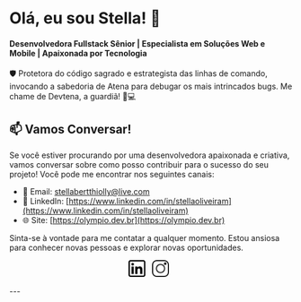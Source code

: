 # Olá, eu sou Stella! 👋

#### Desenvolvedora Fullstack Sênior | Especialista em Soluções Web e Mobile | Apaixonada por Tecnologia

🛡️ Protetora do código sagrado e estrategista das linhas de comando, invocando a sabedoria de Atena para debugar os mais intrincados bugs. Me chame de Devtena, a guardiã! 🦉💻

## 📫 Vamos Conversar!
Se você estiver procurando por uma desenvolvedora apaixonada e criativa, vamos conversar sobre como posso contribuir para o sucesso do seu projeto! Você pode me encontrar nos seguintes canais:

- 📧 Email: [stellabertthiolly@live.com](mailto:stellabertthiolly@live.com)
- 💼 LinkedIn: [https://www.linkedin.com/in/stellaoliveiram](https://www.linkedin.com/in/stellaoliveiram)
- 🌐 Site: [https://olympio.dev.br](https://olympio.dev.br)

Sinta-se à vontade para me contatar a qualquer momento. Estou ansiosa para conhecer novas pessoas e explorar novas oportunidades.

<p align='center'>
<a href="https://www.linkedin.com/in/stellaoliveiram/"><img height="30" src="https://github.com/stellaoliveirabertt/stellaoliveirabertt/blob/master/linkedin.png?raw=true"></a>&nbsp;&nbsp;
<a href="https://www.instagram.com/stellaoliveirabertt/"><img height="30" src="https://github.com/stellaoliveirabertt/stellaoliveirabertt/blob/master/instagram.png?raw=true"></a>&nbsp;&nbsp;
</p>
---
